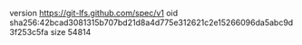 version https://git-lfs.github.com/spec/v1
oid sha256:42bcad3081315b707bd21d8a4d775e312621c2e15266096da5abc9d3f253c5fa
size 54814
